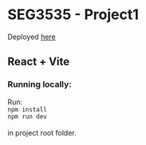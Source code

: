 # SEG3535 - Project1
Deployed [here](https://timely-manatee-9ae44c.netlify.app/)

## React + Vite
### Running locally:
Run:<br>
```npm install```<br>
```npm run dev```
<br><br>
in project root folder.
